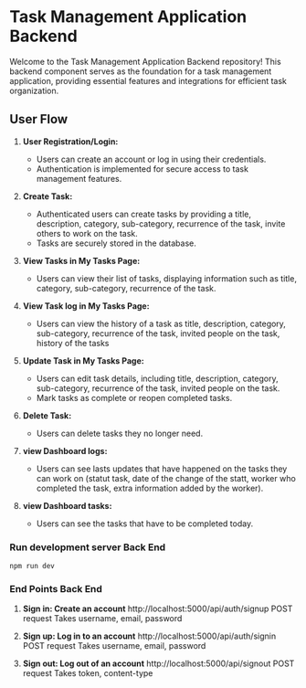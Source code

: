 # Task Management Application Backend

Welcome to the Task Management Application Backend repository! This backend component serves as the foundation for a task management application, providing essential features and integrations for efficient task organization.

## User Flow

1. **User Registration/Login:**

   - Users can create an account or log in using their credentials.
   - Authentication is implemented for secure access to task management features.

2. **Create Task:**

   - Authenticated users can create tasks by providing a title, description, category, sub-category, recurrence of the task, invite others to work on the task.
   - Tasks are securely stored in the database.

3. **View Tasks in My Tasks Page:**

   - Users can view their list of tasks, displaying information such as title, category, sub-category, recurrence of the task.

4. **View Task log in My Tasks Page:**

   - Users can view the history of a task as title, description, category, sub-category, recurrence of the task, invited people on the task, history of the tasks

5. **Update Task in My Tasks Page:**

   - Users can edit task details, including title, description, category, sub-category, recurrence of the task, invited people on the task.
   - Mark tasks as complete or reopen completed tasks.

6. **Delete Task:**

   - Users can delete tasks they no longer need.

7. **view Dashboard logs:**

   - Users can see lasts updates that have happened on the tasks they can work on (statut task, date of the change of the statt, worker who completed the task, extra information added by the worker).

8. **view Dashboard tasks:**
   - Users can see the tasks that have to be completed today.

### Run development server Back End

```
npm run dev
```

### End Points Back End

1. **Sign in: Create an account**
   http://localhost:5000/api/auth/signup
   POST request
   Takes username, email, password

2. **Sign up: Log in to an account**
   http://localhost:5000/api/auth/signin
   POST request
   Takes username, email, password

3. **Sign out: Log out of an account**
   http://localhost:5000/api/signout
   POST request
   Takes token, content-type
